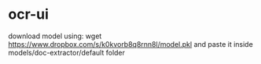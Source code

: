 # ocr-ui

download model using: wget https://www.dropbox.com/s/k0kvorb8q8rnn8l/model.pkl and paste it inside  models/doc-extractor/default folder
